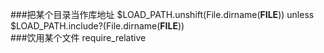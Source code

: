 ###把某个目录当作库地址
$LOAD_PATH.unshift(File.dirname(__FILE__)) unless $LOAD_PATH.include?(File.dirname(__FILE__))  
###饮用某个文件
require_relative

